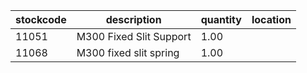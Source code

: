 |stockcode|description|quantity|location|
|---------|-----------|--------|--------|
|11051|M300 Fixed Slit Support|1.00||
|11068|M300 fixed slit spring|1.00||
